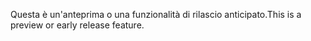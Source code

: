 <span data-ttu-id="85aa0-101">Questa è un'anteprima o una funzionalità di rilascio anticipato.</span><span class="sxs-lookup"><span data-stu-id="85aa0-101">This is a preview or early release feature.</span></span>
